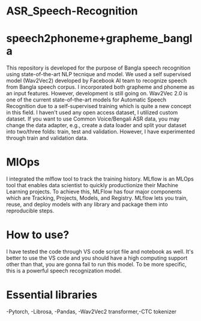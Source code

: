# ASR_Speech-Recognition
# speech2phoneme+grapheme_bangla
This repository is developed for the purpose of Bangla speech recognition using state-of-the-art NLP tecnique and model. We used a self supervised model (Wav2Vec2) developed by Facebook AI team to recognize speech from Bangla speech corpus. I incorporated both grapheme and phoneme as an input features. However, development is still going on. Wav2Vec 2.0 is one of the current state-of-the-art models for Automatic Speech Recognition due to a self-supervised training which is quite a new concept in this field. I haven't used any open access dataset, I utilized custom dataset. If you want to use Common Voice/Bengali ASR data, you may change the data adapter, e.g., create a data loader and split your dataset into two/three folds: train, test and validation. However, I have experimented through train and validation data. 


# MlOps
I integrated the mlflow tool to track the training history. MLflow is an MLOps tool that enables data scientist to quickly productionize their Machine Learning projects. To achieve this, MLFlow has four major components which are Tracking, Projects, Models, and Registry. MLflow lets you train, reuse, and deploy models with any library and package them into reproducible steps.

# How to use?

I have tested the code through VS code script file and notebook as well. It's better to use the VS code and you should have a high computing support other than that, you are gonna fail to run this model. To be more specific, this is a powerful speech recognization model.

# Essential libraries
-Pytorch, -Librosa, -Pandas, -Wav2Vec2 transformer,-CTC tokenizer
